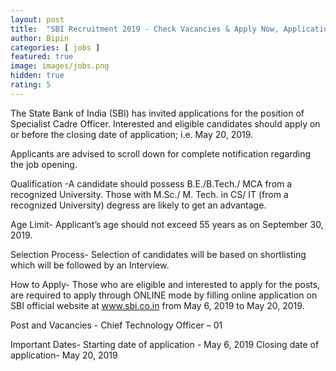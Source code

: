 ```yaml
---
layout: post
title:  "SBI Recruitment 2019 - Check Vacancies & Apply Now, Application Process Ends Soon"
author: Bipin
categories: [ jobs ]
featured: true
image: images/jobs.png
hidden: true
rating: 5
---
```

The State Bank of India (SBI) has invited applications for the position of Specialist Cadre Officer. Interested and eligible candidates should apply on or before the closing date of application; i.e. May 20, 2019.

Applicants are advised to scroll down for complete notification regarding the job opening.

Qualification -A candidate should possess B.E./B.Tech./ MCA from a recognized University. Those with M.Sc./ M. Tech. in CS/ IT (from a recognized University) degress are likely to get an advantage.

Age Limit- Applicant’s age should not exceed 55 years as on September 30, 2019.

Selection Process- Selection of candidates will be based on shortlisting which will be followed by an Interview.

How to Apply- Those who are eligible and interested to apply for the posts, are required to apply through ONLINE mode by filling online application on SBI official website at www.sbi.co.in from May 6, 2019 to May 20, 2019.

Post and Vacancies - Chief Technology Officer – 01

Important Dates-
Starting date of application - May 6, 2019
Closing date of application- May 20, 2019